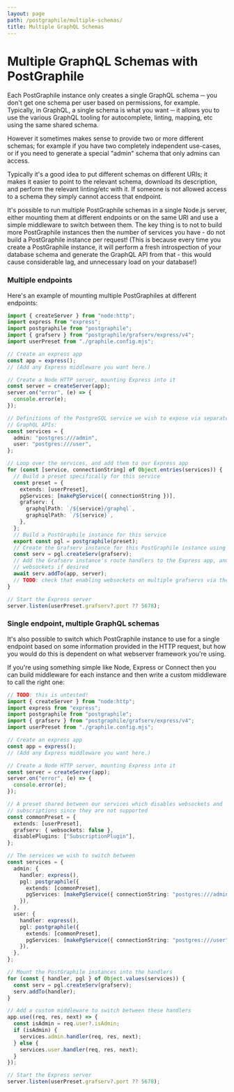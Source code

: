 ```yaml
---
layout: page
path: /postgraphile/multiple-schemas/
title: Multiple GraphQL Schemas
---
```


# Multiple GraphQL Schemas with PostGraphile

Each PostGraphile instance only creates a single GraphQL schema ─ you don't get
one schema per user based on permissions, for example. Typically, in GraphQL, a
single schema is what you want ─ it allows you to use the various GraphQL
tooling for autocomplete, linting, mapping, etc using the same shared schema.

However it sometimes makes sense to provide two or more different schemas; for
example if you have two completely independent use-cases, or if you need to
generate a special "admin" schema that only admins can access.

Typically it's a good idea to put different schemas on different URIs; it makes
it easier to point to the relevant schema, download its description, and perform
the relevant linting/etc with it. If someone is not allowed access to a schema
they simply cannot access that endpoint.

It's possible to run multiple PostGraphile schemas in a single Node.js server,
either mounting them at different endpoints or on the same URI and use a simple
middleware to switch between them. The key thing is to not to build more
PostGraphile instances then the number of services you have - do not build a
PostGraphile instance per request! (This is because every time you create a
PostGraphile instance, it will perform a fresh introspection of your database
schema and generate the GraphQL API from that - this would cause considerable
lag, and unnecessary load on your database!)

### Multiple endpoints

Here's an example of mounting multiple PostGraphiles at different endpoints:

```ts
import { createServer } from "node:http";
import express from "express";
import postgraphile from "postgraphile";
import { grafserv } from "postgraphile/grafserv/express/v4";
import userPreset from "./graphile.config.mjs";

// Create an express app
const app = express();
// (Add any Express middleware you want here.)

// Create a Node HTTP server, mounting Express into it
const server = createServer(app);
server.on("error", (e) => {
  console.error(e);
});

// Definitions of the PostgreSQL service we wish to expose via separate
// GraphQL APIs:
const services = {
  admin: "postgres:///admin",
  user: "postgres:///user",
};

// Loop over the services, and add them to our Express app
for (const [service, connectionString] of Object.entries(services)) {
  // Build a preset specifically for this service
  const preset = {
    extends: [userPreset],
    pgServices: [makePgService({ connectionString })],
    grafserv: {
      graphqlPath: `/${service}/graphql`,
      graphiqlPath: `/${service}`,
    },
  };
  // Build a PostGraphile instance for this service
  export const pgl = postgraphile(preset);
  // Create the Grafserv instance for this PostGraphile instance using the Express adaptor
  const serv = pgl.createServ(grafserv);
  // Add the Grafserv instance's route handlers to the Express app, and register
  // websockets if desired
  await serv.addTo(app, server);
  // TODO: check that enabling websockets on multiple grafservs via the same server doesn't cause any issues
}

// Start the Express server
server.listen(userPreset.grafserv?.port ?? 5678);
```

### Single endpoint, multiple GraphQL schemas

It's also possible to switch which PostGraphile instance to use for a single
endpoint based on some information provided in the HTTP request, but how you
would do this is dependent on what webserver framework you're using.

If you're using something simple like Node, Express or Connect then you can
build middleware for each instance and then write a custom middleware to call
the right one:

```ts
// TODO: this is untested!
import { createServer } from "node:http";
import express from "express";
import postgraphile from "postgraphile";
import { grafserv } from "postgraphile/grafserv/express/v4";
import userPreset from "./graphile.config.mjs";

// Create an express app
const app = express();
// (Add any Express middleware you want here.)

// Create a Node HTTP server, mounting Express into it
const server = createServer(app);
server.on("error", (e) => {
  console.error(e);
});

// A preset shared between our services which disables websockets and
// subscriptions since they are not supported
const commonPreset = {
  extends: [userPreset],
  grafserv: { websockets: false },
  disablePlugins: ["SubscriptionPlugin"],
};

// The services we wish to switch between
const services = {
  admin: {
    handler: express(),
    pgl: postgraphile({
      extends: [commonPreset],
      pgServices: [makePgService({ connectionString: "postgres:///admin" })],
    }),
  },
  user: {
    handler: express(),
    pgl: postgraphile({
      extends: [commonPreset],
      pgServices: [makePgService({ connectionString: "postgres:///user" })],
    }),
  },
};

// Mount the PostGraphile instances into the handlers
for (const { handler, pgl } of Object.values(services)) {
  const serv = pgl.createServ(grafserv);
  serv.addTo(handler);
}

// Add a custom middleware to switch between these handlers
app.use((req, res, next) => {
  const isAdmin = req.user?.isAdmin;
  if (isAdmin) {
    services.admin.handler(req, res, next);
  } else {
    services.user.handler(req, res, next);
  }
});

// Start the Express server
server.listen(userPreset.grafserv?.port ?? 5678);
```
